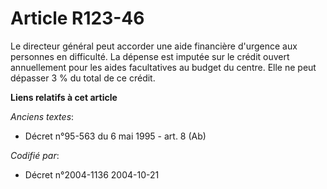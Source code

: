 # Article R123-46

Le directeur général peut accorder une aide financière d'urgence aux personnes en difficulté. La dépense est imputée sur le
crédit ouvert annuellement pour les aides facultatives au budget du centre. Elle ne peut dépasser 3 % du total de ce crédit.

**Liens relatifs à cet article**

_Anciens textes_:

  - Décret n°95-563 du 6 mai 1995 - art. 8 (Ab)

_Codifié par_:

  - Décret n°2004-1136 2004-10-21
